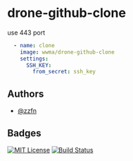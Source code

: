 
# drone-github-clone

use 443 port
```yml
  - name: clone
    image: wwma/drone-github-clone
    settings:
      SSH_KEY:
        from_secret: ssh_key
```

## Authors

- [@zzfn](https://github.com/zzfn)


## Badges

[![MIT License](https://img.shields.io/badge/License-MIT-green.svg)](https://choosealicense.com/licenses/mit/)
[![Build Status](https://drone.ccw.es/api/badges/drone-plugin/github/status.svg)](https://drone.ccw.es/drone-plugin/github)
